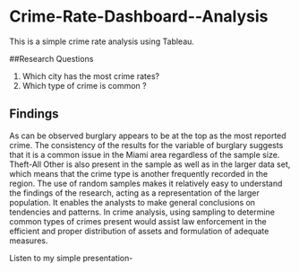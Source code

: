# Crime-Rate-Dashboard--Analysis

This is a simple crime rate analysis using Tableau.

##Research Questions

1. Which city has the most crime rates?
2. Which type of crime is common ?

## Findings
As can be observed burglary appears to be at the top as the most reported crime. The consistency of the results for the variable of burglary suggests that it is a common issue in the Miami area regardless of the sample size. Theft-All Other is also present in the sample as well as in the larger data set, which means that the crime type is another frequently recorded in the region. The use of random samples makes it relatively easy to understand the findings of the research, acting as a representation of the larger population. It enables the analysts to make general conclusions on tendencies and patterns. In crime analysis, using sampling to determine common types of crimes present would assist law enforcement in the efficient and proper distribution of assets and formulation of adequate measures. 

Listen to my simple presentation-
